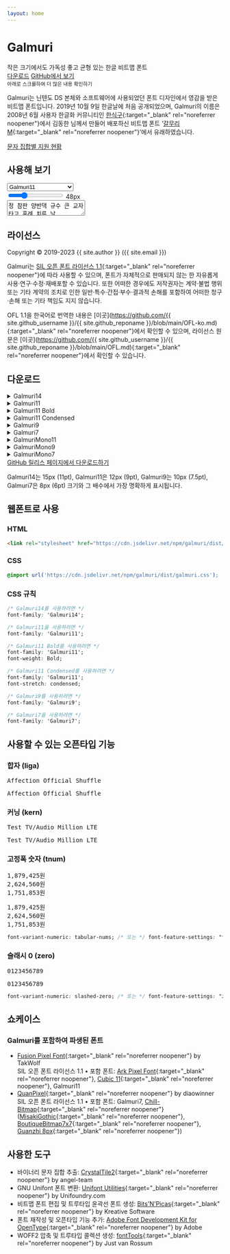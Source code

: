 ```yaml
---
layout: home
---
```


<div id="title">
  <h1>Galmuri</h1>
  <div class="sub">
    <span>작은 크기에서도</span>
    <span>가독성 좋고 균형 있는</span>
    <span>한글 비트맵 폰트</span>
  </div>
  <div class="btns">
    <a class="btn" href="#다운로드">다운로드</a>
    <a class="btn" href="https://github.com/{{ site.github_username }}/{{ site.github_reponame }}" target="_blank" rel="noreferrer noopener">GitHub에서 보기</a>
  </div>
  <small>아래로 스크롤하여 더 많은 내용 확인하기</small>
</div>

Galmuri는 닌텐도 DS 본체와 소프트웨어에 사용되었던 폰트 디자인에서 영감을 받은 비트맵 폰트입니다. 2019년 10월 9일 한글날에 처음 공개되었으며, Galmuri의 이름은 2008년 6월 사용자 한글화 커뮤니티인 [한식구](https://cafe.naver.com/hansicgu){:target="_blank" rel="noreferrer noopener"}에서 김동한 님께서 만들어 배포하신 비트맵 폰트 ‘[갈무리M](https://cafe.naver.com/hansicgu/174){:target="_blank" rel="noreferrer noopener"}’에서 유래하였습니다.

<div class="btns">
  <!--a class="btn" href="./glyphs">문자 미리보기</a-->
  <a class="btn" href="./charsets">문자 집합별 지원 현황</a>
  <!--a class="btn" href="./diff">주요 변경점</a-->
</div>

## 사용해 보기

<div id="test-control">
  <select id="test-family">
    <option value="g14">Galmuri14</option>
    <option value="g11" selected>Galmuri11</option>
    <option value="g11b">Galmuri11 Bold</option>
    <option value="g11c">Galmuri11 Condensed</option>
    <option value="g9">Galmuri9</option>
    <option value="g7">Galmuri7</option>
    <option value="gm11">GalmuriMono11</option>
    <option value="gm9">GalmuriMono9</option>
    <option value="gm7">GalmuriMono7</option>
  </select>
  <div>
    <input type="range" id="test-size" min="8" max="160" value="48">
    <span id="test-size-indicator">48px</span>
  </div>
</div>

<textarea id="test">정 참판 양반댁 규수 큰 교자 타고 혼례 치른 날.</textarea>

## 라이선스

Copyright &copy; 2019-2023 {{ site.author }} ({{ site.email }})

Galmuri는 [SIL 오픈 폰트 라이선스 1.1](https://scripts.sil.org/OFL){:target="_blank" rel="noreferrer noopener"}에 따라 사용할 수 있으며, 폰트가 자체적으로 판매되지 않는 한 자유롭게 사용·연구·수정·재배포할 수 있습니다. 또한 어떠한 경우에도 저작권자는 계약·불법 행위 또는 기타 계약의 조치로 인한 일반·특수·간접·부수·결과적 손해를 포함하여 어떠한 청구·손해 또는 기타 책임도 지지 않습니다.

OFL 1.1을 한국어로 번역한 내용은 [이곳](https://github.com/{{ site.github_username }}/{{ site.github_reponame }}/blob/main/OFL-ko.md){:target="_blank" rel="noreferrer noopener"}에서 확인할 수 있으며, 라이선스 원문은 [이곳](https://github.com/{{ site.github_username }}/{{ site.github_reponame }}/blob/main/OFL.md){:target="_blank" rel="noreferrer noopener"}에서 확인할 수 있습니다.

## 다운로드

<details>
  <summary>Galmuri14</summary>
  <div class="btns">
    <a download class="btn" href="https://cdn.jsdelivr.net/npm/galmuri/dist/Galmuri14.ttf">TTF</a>
    <a download class="btn" href="https://cdn.jsdelivr.net/npm/galmuri/dist/Galmuri14.woff2">WOFF2</a>
    <a download class="btn" href="https://cdn.jsdelivr.net/npm/galmuri/dist/Galmuri14.bdf">BDF</a>
  </div>
</details>
<details>
  <summary>Galmuri11</summary>
  <div class="btns">
    <a download class="btn" href="https://cdn.jsdelivr.net/npm/galmuri/dist/Galmuri11.ttf">TTF</a>
    <a download class="btn" href="https://cdn.jsdelivr.net/npm/galmuri/dist/Galmuri11.woff2">WOFF2</a>
    <a download class="btn" href="https://cdn.jsdelivr.net/npm/galmuri/dist/Galmuri11.bdf">BDF</a>
  </div>
</details>
<details>
  <summary>Galmuri11 Bold</summary>
  <div class="btns">
    <a download class="btn" href="https://cdn.jsdelivr.net/npm/galmuri/dist/Galmuri11-Bold.ttf">TTF</a>
    <a download class="btn" href="https://cdn.jsdelivr.net/npm/galmuri/dist/Galmuri11-Bold.woff2">WOFF2</a>
    <a download class="btn" href="https://cdn.jsdelivr.net/npm/galmuri/dist/Galmuri11-Bold.bdf">BDF</a>
  </div>
</details>
<details>
  <summary>Galmuri11 Condensed</summary>
  <div class="btns">
    <a download class="btn" href="https://cdn.jsdelivr.net/npm/galmuri/dist/Galmuri11-Condensed.ttf">TTF</a>
    <a download class="btn" href="https://cdn.jsdelivr.net/npm/galmuri/dist/Galmuri11-Condensed.woff2">WOFF2</a>
    <a download class="btn" href="https://cdn.jsdelivr.net/npm/galmuri/dist/Galmuri11-Condensed.bdf">BDF</a>
  </div>
</details>
<details>
  <summary>Galmuri9</summary>
  <div class="btns">
    <a download class="btn" href="https://cdn.jsdelivr.net/npm/galmuri/dist/Galmuri9.ttf">TTF</a>
    <a download class="btn" href="https://cdn.jsdelivr.net/npm/galmuri/dist/Galmuri9.woff2">WOFF2</a>
    <a download class="btn" href="https://cdn.jsdelivr.net/npm/galmuri/dist/Galmuri9.bdf">BDF</a>
  </div>
</details>
<details>
  <summary>Galmuri7</summary>
  <div class="btns">
    <a download class="btn" href="https://cdn.jsdelivr.net/npm/galmuri/dist/Galmuri7.ttf">TTF</a>
    <a download class="btn" href="https://cdn.jsdelivr.net/npm/galmuri/dist/Galmuri7.woff2">WOFF2</a>
    <a download class="btn" href="https://cdn.jsdelivr.net/npm/galmuri/dist/Galmuri7.bdf">BDF</a>
  </div>
</details>
<details>
  <summary>GalmuriMono11</summary>
  <div class="btns">
    <a download class="btn" href="https://cdn.jsdelivr.net/npm/galmuri/dist/GalmuriMono11.ttf">TTF</a>
    <a download class="btn" href="https://cdn.jsdelivr.net/npm/galmuri/dist/GalmuriMono11.woff2">WOFF2</a>
    <a download class="btn" href="https://cdn.jsdelivr.net/npm/galmuri/dist/GalmuriMono11.bdf">BDF</a>
  </div>
</details>
<details>
  <summary>GalmuriMono9</summary>
  <div class="btns">
    <a download class="btn" href="https://cdn.jsdelivr.net/npm/galmuri/dist/GalmuriMono9.ttf">TTF</a>
    <a download class="btn" href="https://cdn.jsdelivr.net/npm/galmuri/dist/GalmuriMono9.woff2">WOFF2</a>
    <a download class="btn" href="https://cdn.jsdelivr.net/npm/galmuri/dist/GalmuriMono9.bdf">BDF</a>
  </div>
</details>
<details>
  <summary>GalmuriMono7</summary>
  <div class="btns">
    <a download class="btn" href="https://cdn.jsdelivr.net/npm/galmuri/dist/GalmuriMono7.ttf">TTF</a>
    <a download class="btn" href="https://cdn.jsdelivr.net/npm/galmuri/dist/GalmuriMono7.woff2">WOFF2</a>
    <a download class="btn" href="https://cdn.jsdelivr.net/npm/galmuri/dist/GalmuriMono7.bdf">BDF</a>
  </div>
</details>

<div class="btns">
  <a class="btn" href="https://github.com/{{ site.github_username }}/{{ site.github_reponame }}/releases/latest" target="_blank" rel="noreferrer noopener">GitHub 릴리스 페이지에서 다운로드하기</a>
</div>

Galmuri14는 15px (11pt), Galmuri11은 12px (9pt), Galmuri9는 10px (7.5pt), Galmuri7은 8px (6pt) 크기와 그 배수에서 가장 명확하게 표시됩니다.

## 웹폰트로 사용

### HTML

```html
<link rel="stylesheet" href="https://cdn.jsdelivr.net/npm/galmuri/dist/galmuri.css">
```

### CSS

```css
@import url('https://cdn.jsdelivr.net/npm/galmuri/dist/galmuri.css');
```

### CSS 규칙

```css
/* Galmuri14를 사용하려면 */
font-family: 'Galmuri14';

/* Galmuri11을 사용하려면 */
font-family: 'Galmuri11';

/* Galmuri11 Bold를 사용하려면 */
font-family: 'Galmuri11';
font-weight: Bold;

/* Galmuri11 Condensed를 사용하려면 */
font-family: 'Galmuri11';
font-stretch: condensed;

/* Galmuri9를 사용하려면 */
font-family: 'Galmuri9';

/* Galmuri7을 사용하려면 */
font-family: 'Galmuri7';
```

## 사용할 수 있는 오픈타입 기능

### 합자 (liga)

<div class="fea liga">
  <pre>Affection Official Shuffle</pre>
  <pre>A<span>ff</span>ection O<span>ffi</span>cial Shu<span>ffl</span>e</pre>
</div>

### 커닝 (kern)

<div class="fea kern">
  <pre>Test TV/Audio Million LTE</pre>
  <pre><span>Te</span>st T<span>V/A</span>udio M<span>illi</span>on <span>LT</span>E</pre>
</div>

### 고정폭 숫자 (tnum)

<div class="fea tnum">
  <pre>1,879,425원<br>2,624,560원<br>1,751,853원</pre>
  <pre><span>1,879,425</span>원<br><span>2,624,560</span>원<br><span>1,751,853</span>원</pre>
</div>

```css
font-variant-numeric: tabular-nums; /* 또는 */ font-feature-settings: "tnum" 1;
```

### 슬래시 0 (zero)

<div class="fea zero">
  <pre>0123456789</pre>
  <pre><span>0</span>123456789</pre>
</div>

```css
font-variant-numeric: slashed-zero; /* 또는 */ font-feature-settings: "zero" 1;
```

## 쇼케이스

### Galmuri를 포함하여 파생된 폰트

* [Fusion Pixel Font](https://github.com/TakWolf/fusion-pixel-font){:target="_blank" rel="noreferrer noopener"} by TakWolf  
  SIL 오픈 폰트 라이선스 1.1 • 포함 폰트: [Ark Pixel Font](https://github.com/TakWolf/ark-pixel-font){:target="_blank" rel="noreferrer noopener"}, [Cubic 11](https://github.com/ACh-K/Cubic-11){:target="_blank" rel="noreferrer noopener"}, Galmuri11
* [QuanPixel](https://diaowinner.itch.io/galmuri-extended){:target="_blank" rel="noreferrer noopener"} by diaowinner  
  SIL 오픈 폰트 라이선스 1.1 • 포함 폰트: Galmuri7, [Chill-Bitmap](https://github.com/Warren2060/Chill-Bitmap){:target="_blank" rel="noreferrer noopener"} ([MisakiGothic](https://littlelimit.net/misaki.htm){:target="_blank" rel="noreferrer noopener"}, [BoutiqueBitmap7x7](https://github.com/scott0107000/BoutiqueBitmap7x7){:target="_blank" rel="noreferrer noopener"}, [Guanzhi 8px](https://bbs.themex.net/showthread.php?t=16850810){:target="_blank" rel="noreferrer noopener"})

## 사용한 도구

* 바이너리 문자 집합 추출: [CrystalTile2](https://www.romhacking.net/utilities/818/){:target="_blank" rel="noreferrer noopener"} by angel-team
* GNU Unifont 폰트 변환: [Unifont Utilities](http://unifoundry.com/unifont/unifont-utilities.html){:target="_blank" rel="noreferrer noopener"} by Unifoundry.com
* 비트맵 폰트 편집 및 트루타입 윤곽선 폰트 생성: [Bits'N'Picas](https://github.com/kreativekorp/bitsnpicas){:target="_blank" rel="noreferrer noopener"} by Kreative Software
* 폰트 재작성 및 오픈타입 기능 추가: [Adobe Font Development Kit for OpenType](https://github.com/adobe-type-tools/afdko){:target="_blank" rel="noreferrer noopener"} by Adobe
* WOFF2 압축 및 트루타입 콜렉션 생성: [fontTools](https://github.com/fonttools/fonttools){:target="_blank" rel="noreferrer noopener"} by Just van Rossum
